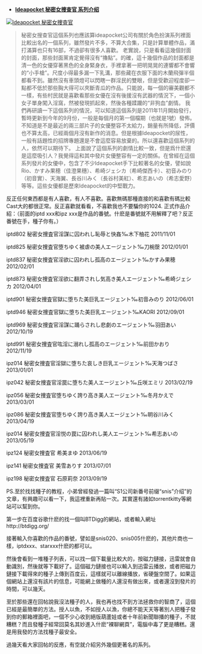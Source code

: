 - [**Ideapocket 秘密女捜査官 系列介绍**](https://t66y.com/htm_data/7/1311/978164.html)

> <a href="https://t66y.com/htm_data/7/1905/3524721.html">
<img src="https://www.privacypic.com/images/2019/05/13/ipz104pl615c36eaaca48a03.md.jpg" border="0" alt="Ideapocket 秘密女捜査官" title="[东京老杨]带你走进AV女优的拍摄现场 ——AV拍摄细节一文全解密 - 技術討論區 | 草榴社區 - t66y.com"></a>

> 秘密女搜查官這個系列也應該算ideapocket公司有關於角色扮演系列裡面比較出名的一個系列，雖然發片不多，不算大合集，只是計算單體作品，滿打滿算也只有16部，不過卻有很多人喜歡。
老實說，只是看看這幾個封面的封面，那些封面黨肯定覺得沒有“擼點”。的確，這十幾個作品的封面都是清一色的女優穿著黑色的全身緊身衣，手裡拿著一把明晃晃的連響都不會響的“小手槍”。尺度小得最多漏一下乳溝，那些藏在衣服下面的木蘭飛彈半個都看不到。雖然沒有車頭燈可以閃瞎一群淫民的雙眼，但是受歡迎程度卻一點都不低於那些胸大得可以夾斷青瓜的作品。只能說，每一個的審美觀都不一樣，有些村民就是喜歡看那些女優在沒有後援沒有武器的情況下，一個小女子單身闖入淫窩，然被發現抓起來，然後各種蹂躪的“非狗血”劇情。
我們再研讀一下這個系列的情況，可以知道這個系列是2011年11月開始發行，暫時更新到今年的9月份，一般是每個月的第一個檔期（也就是1號）發佈。不知道是不是最近的兩三部片子的女優整容不太給力，銷量有所降低，評價也不算太高，已經兩個月沒有新作的消息。但是根據Ideapocket的尿性，一般有話題性的招牌專題還是不會這麼容易放棄的。所以還喜歡這個系列的人，依然可以期待下。
上面說了這個系列的劇情比較一致，但是爲什麽還是這麼吸引人？我覺得這和其中發片女優整容有一定的關係。在曾經在這個系列發片的女優中，包含了不少Ideapocket手下比較著名的女優，譬如說Rio、かすみ果穂（佳澄果穗）、希崎ジェシカ（希崎傑西卡）、初音みのり（初音實）、天海翼、長谷川みく（長谷村美紅）、希志あいの（希志愛野）等等。這些女優都是歷來Ideapocket的中堅戰力。

反正任何東西都是有人喜歡，有人不喜歡。喜歡無碼那種直接的和喜歡有碼比較Cast大的都很正常。反正喜歡就看看，不喜歡我也不要騙你的1024.
正式作品介紹：（前面的iptd xxx和ipz xxx是作品的番號。什麽是番號就不用解釋了吧？反正番號在手，種子你有。）


iptd802 秘密女捜査官淫謀に囚われし恥辱と快姦‰木下柚花 2011/11/01

 

iptd825 秘密女捜査官堕ちゆく被虐の美人エージェント‰刀椀漀 2012/01/01

 

iptd837 秘密女捜査官淫欲に囚われし孤高のエージェント‰かすみ果穂 2012/02/01

 

iptd873 秘密女捜査官淫欲に翻弄されし気高き美人エージェント‰希崎ジェシカ 2012/04/01

 

iptd901 秘密女捜査官獄に堕ちた美巨乳エージェント‰初音みのり 2012/06/01

 

iptd946 秘密女捜査官獄に堕ちた美巨乳エージェント‰KAORI 2012/09/01

 

iptd969 秘密女捜査官淫謀に踊らされし悲劇のエージェント‰羽田あい 2012/10/19

 

iptd991 秘密女捜査官吰淫に溺れし孤高のエージェント‰前田かおり 2012/11/19

 

ipz014 秘密女捜査官淫獄に堕ちた哀しき巨乳エージェント‰天海つばさ 2013/01/01

 

ipz042 秘密女捜査官淫罠に堕ちた美人エージェント‰丘咲エミリ 2013/02/19

 

ipz056 秘密女捜査官堕ちゆく誇り高き美人エージェント‰冬月かえで 2013/03/01

 

ipz086 秘密女捜査官堕ちゆく誇り高き美人エージェント‰眀谷川みく 2013/04/19

 

ipz014 秘密女捜査官淫悦の罠に囚われし美人エージェント‰希志あいの 2013/05/19

 

ipz124 秘密女捜査官 希美まゆ 2013/06/19

 

ipz141 秘密女捜査官 美雪ありす 2013/07/01

 

ipz198 秘密女捜査官 石原莉奈 2013/09/19

 




PS.至於找找種子的教程，小弟曾經發過一篇叫“S1公司新番号前缀“snis”介绍”的文章，有興趣可以看一下，我這裡重新再貼一次。其實還有諸如torrentkitty等網站可以幫到你。


第一步在百度谷歌什麽的找一個叫BTDigg的網站，或者輸入網址http://btdigg.org/




 

接著輸入你喜歡的作品的番號，譬如是snis020、snis005什麽的，其他片商也一樣，iptdxxx、starxxx什麽的都可以。

 

然後會看到一堆種子列表，可以找一個下載量比較大的，按磁力鏈接，迅雷就會自動識別，然後就等下載好了。這個磁力鏈接也可以輸入到迅雷云播放，或者把磁力鏈接下載得來的種子上傳到百度云，這樣就可以離線播放，省硬盤空間了。如果這個網站上還沒有該片的信息，可能網上做種的人還沒有做出來，或者還沒到發片的時間，可以幾天。

 

至於那些還在回帖說我沒法種子的人，我也再也找不到方法拯救你的智商了，這個已經是最簡單的方法。授人以魚，不如授人以漁，你總不能天天等著別人把種子發到你的郵箱裡面吧，一個不少心收到絕版葫蘆娃或者十年前新聞聯播的種子，不就糟糕？而且發種子經常回莫名其妙進入什麽“裸聊網頁”，電腦中毒了更是糟糕。還是用我發的方法找種子最安全。

過幾天看大家回帖的反應，有空就介紹另外幾個更著名的系列。
